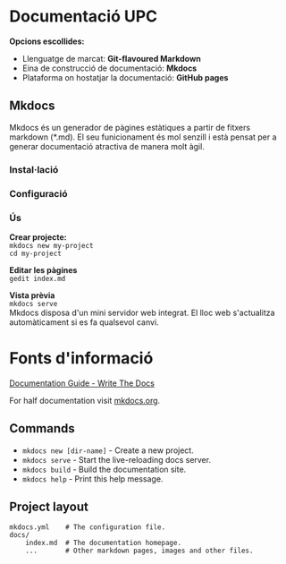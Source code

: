 # Documentació UPC



**Opcions escollides:**
* Llenguatge de marcat: **Git-flavoured Markdown**
* Eina de construcció de documentació: **Mkdocs**
* Plataforma on hostatjar la documentació: **GitHub pages**

## Mkdocs

Mkdocs és un generador de pàgines estàtiques a partir de fitxers markdown (*.md). El seu funicionament és mol senzill i està pensat per a generar documentació atractiva de manera molt àgil.

### Instal·lació

### Configuració

### Ús

**Crear projecte:**  
`mkdocs new my-project`  
`cd my-project`

**Editar les pàgines**  
`gedit index.md`

**Vista prèvia**   
`mkdocs serve`  
Mkdocs disposa d'un mini servidor web integrat. El lloc web s'actualitza automàticament si es fa qualsevol canvi.


# Fonts d'informació

[Documentation Guide - Write The Docs](http://writethedocs.org/guide)






















For half documentation visit [mkdocs.org](http://mkdocs.org).

## Commands

* `mkdocs new [dir-name]` - Create a new project.
* `mkdocs serve` - Start the live-reloading docs server.
* `mkdocs build` - Build the documentation site.
* `mkdocs help` - Print this help message.

## Project layout

    mkdocs.yml    # The configuration file.
    docs/
        index.md  # The documentation homepage.
        ...       # Other markdown pages, images and other files.
